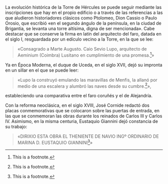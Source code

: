 La evolución histórica de la Torre de Hércules se puede seguir mediante las inscripciones que hay en el propio edificio o a través de las referencias a las que aludieron 
historiadores clásicos como Ptolomeo, Dion Cassio o Paulo Orosio, que escribió «en el segundo ángulo de la península, en la ciudad de Brigantia, se levanta una torre altísima, digna de ser mencionada». Cabe destacar que se conserve la firma en latín del arquitecto del faro, datada en el siglo I, resguardada por un edículo vecino a la Torre, en la que se lee:

> «Consagrado a Marte Augusto. Caio Sevio Lupo, arquitecto de Aeminium (Coimbra) Lusitano en cumplimiento de una promesa.[^1]»

Ya en Época Moderna, el duque de Uceda, en el siglo XVII, dejó su impronta en un sillar en el que se puede leer:

> «Lupo la construyó emulando las maravillas de Menfis, la allanó por medio de una escalera y alumbró las naves desde su cumbre.[^2]»,

estableciendo una comparativa entre el faro coruñés y el de Alejandría. 

Con la reforma neoclásica, en el siglo XVIII, José Cornide redactó dos placas conmemorativas que se colocaron sobre las puertas de entrada, en las que se conmemoran las obras durante los reinados de Carlos III y Carlos IV. Asimismo, en la misma centuria, Eustaquio Giannini dejó constancia de su trabajo:

> «DIRIXIO ESTA OBRA EL THENIENTE DE NAVIO INGº ORDINARIO DE MARINA D. EUSTAQUIO GIANNINI[^3]»


[^1]: This is a footnote.
[^2]: This is a footnote.
[^3]: This is a footnote.



